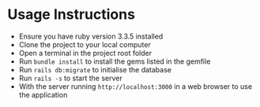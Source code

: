 # Usage Instructions

* Ensure you have ruby version 3.3.5 installed
* Clone the project to your local computer
* Open a terminal in the project root folder
* Run `bundle install` to install the gems listed in the gemfile
* Run `rails db:migrate` to initialise the database
* Run `rails -s` to start the server
* With the server running `http://localhost:3000` in a web browser to use the application
